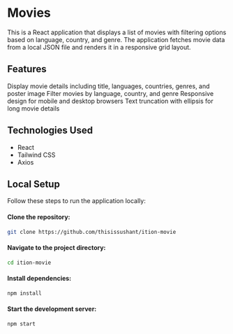 # Movies
This is a React application that displays a list of movies with filtering options based on language, country, and genre. The application fetches movie data from a local JSON file and renders it in a responsive grid layout.

## Features

Display movie details including title, languages, countries, genres, and poster image
Filter movies by language, country, and genre
Responsive design for mobile and desktop browsers
Text truncation with ellipsis for long movie details

## Technologies Used

* React
* Tailwind CSS
* Axios 

## Local Setup

Follow these steps to run the application locally:

#### Clone the repository:

```bash
git clone https://github.com/thisissushant/ition-movie
```
#### Navigate to the project directory:

```bash
cd ition-movie
```
#### Install dependencies:

```bash
npm install
```
#### Start the development server:

```bash
npm start
```

